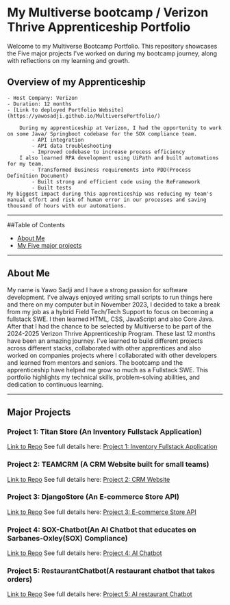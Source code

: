 # My Multiverse bootcamp / Verizon Thrive Apprenticeship Portfolio

Welcome to my Multiverse Bootcamp Portfolio.
This repository showcases the Five major projects I've worked on during my bootcamp journey, along with reflections on my learning and growth.

## Overview of my Apprenticeship

    - Host Company: Verizon
    - Duration: 12 months
    - [Link to deployed Portfolio Website](https://yawosadji.github.io/MultiversePortfolio/)

        During my apprenticeship at Verizon, I had the opportunity to work on some Java/ Springboot codebase for the SOX compliance team.
            - API integration
            - API data troubleshooting
            - Improved codebase to increase process efficiency
        I also learned RPA development using UiPath and built automations for my team.
            - Transformed Business requirements into PDD(Process Definition Document)
            - Built strong and efficient code using the ReFramework
            - Built tests
    My biggest impact during this apprenticeship was reducing my team's manual effort and risk of human error in our processes and saving thousand of hours with our automations.

---

##Table of Contents

- [About Me](#about-me)
- [My Five major projects](#major-projects)

---

## About Me

My name is Yawo Sadji and I have a strong passion for software development. I've always enjoyed writing small scripts to run things here and there on my computer but in November 2023, I decided to take a break from my job as a hybrid Field Tech/Tech Support to focus on becoming a fullstack SWE. I then learned HTML, CSS, JavaScript and also Core Java. After that I had the chance to be selected by Multiverse to be part of the 2024-2025 Verizon Thrive Apprenticeship Program. These last 12 months have been an amazing journey. I've learned to build different projects across different stacks, collaborated with other apprentices and also worked on companies projects where I collaborated with other developers and learned from mentors and seniors. The bootcamp and the apprenticeship have helped me grow so much as a Fullstack SWE. This portfolio highlights my technical skills, problem-solving abilities, and dedication to continuous learning.

---

## Major Projects

### Project 1: Titan Store (An Inventory Fullstack Application)

[Link to Repo](https://github.com/KLY-Titans/inventory-app)
See full details here: [Project 1: Inventory Fullstack Application](1TitanStore.md)

### Project 2: TEAMCRM (A CRM Website built for small teams)

[Link to Repo](https://github.com/YawoSadji/TeamCRM)
See full details here: [Project 2: CRM Website](2TeamCRM.md)

### Project 3: DjangoStore (An E-commerce Store API)

[Link to Repo](https://github.com/Django-KRYers/Django-Store)
See full details here: [Project 3: E-commerce Store API](3Django-Store.md)

### Project 4: SOX-Chatbot(An AI Chatbot that educates on Sarbanes-Oxley(SOX) Compliance)

[Link to Repo](https://github.com/YawoSadji/SOX-Chatbot)
See full details here: [Project 4: AI Chatbot](4SOX-chatbot.md)

### Project 5: RestaurantChatbot(A restaurant chatbot that takes orders)

[Link to Repo](https://github.com/YawoSolo/RestaurantChatbot)
See full details here: [Project 5: AI restaurant Chatbot](5RestaurantChatbot.md)
